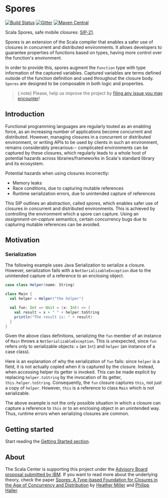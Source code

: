# Spores
[![Build Status](https://platform-ci.scala-lang.org/api/badges/scalacenter/spores/status.svg)](https://platform-ci.scala-lang.org/scalacenter/spores)
[![Gitter](https://badges.gitter.im/scalacenter/spores.svg)](https://gitter.im/scalacenter/spores?utm_source=badge&utm_medium=badge&utm_campaign=pr-badge)
[![Maven Central](https://img.shields.io/maven-central/v/ch.epfl.scala/spores_2.11.svg)][search.maven]

Scala Spores, safe mobile closures: [SIP-21](http://docs.scala-lang.org/sips/pending/spores.html).

Spores is an extension of the Scala compiler that enables a safer use of closures
in concurrent and distributed environments. It allows developers to guarantee properties
of functions based on types, having more control over the function's environment.

In order to provide this, spores augment the `Function` type with type information
of the captured variables. Captured variables are terms defined outside of the function
definition and used throughout the closure body. `Spores` are designed to be composable
in both logic and properties.

> {.note}
> Please, help us improve the project by [filing any issue you may encounter](https://github.com/jvican/spores/issues/new)!

## Introduction

Functional programming languages are regularly touted as an enabling force, as
an increasing number of applications become concurrent and distributed.
However, managing closures in a concurrent or distributed environment, or
writing APIs to be used by clients in such an environment, remains
considerably precarious-- complicated environments can be captured by these
closures, which regularly leads to a whole host of potential hazards across
libraries/frameworks in Scala's standard library and its ecosystem.

Potential hazards when using closures incorrectly:

- Memory leaks
- Race conditions, due to capturing mutable references
- Runtime serialization errors, due to unintended capture of references

This SIP outlines an abstraction, called _spores_, which enables safer use of
closures in concurrent and distributed environments. This is achieved by
controlling the environment which a spore can capture. Using an
_assignment-on-capture_ semantics, certain concurrency bugs due to capturing mutable
references can be avoided.

## Motivation

### Serialization

The following example uses Java Serialization to serialize a closure. However,
serialization fails with a `NotSerializableException` due to the unintended
capture of a reference to an enclosing object.

```scala
case class Helper(name: String)

class Main {
  val helper = Helper("the helper")

  val fun: Int => Unit = (x: Int) => {
    val result = x + " " + helper.toString
    println("The result is: " + result)
  }
}
```

Given the above class definitions, serializing the `fun` member of an instance
of `Main` throws a `NotSerializableException`. This is unexpected, since `fun`
refers only to serializable objects: `x` (an `Int`) and `helper` (an instance
of a case class).

Here is an explanation of why the serialization of `fun` fails: since `helper`
is a field, it is not actually copied when it is captured by the closure.
Instead, when accessing helper its getter is invoked. This can be made
explicit by replacing `helper.toString` by the invocation of its getter,
`this.helper.toString`. Consequently, the `fun` closure captures `this`, not
just a copy of `helper`. However, `this` is a reference to class `Main` which
is not serializable.

The above example is not the only possible situation in which a closure can
capture a reference to `this` or to an enclosing object in an unintended way.
Thus, runtime errors when serializing closures are common.

## Getting started

Start reading the [Getting Started section](getting-started.md).

## About

The Scala Center is supporting this project under the [Advisory Board proposal submitted
by IBM](https://github.com/scalacenter/advisoryboard/blob/master/proposals/006-compile-time-serializibility-check.md).
If you want to read more about the underlying theory, check the paper [Spores: A Type-based Foundation
for Closures in the Age of Concurrency and Distribution](https://infoscience.epfl.ch/record/191239/files/spores_1.pdf)
by [Heather Miller](https://heather.miller.am) and [Philipp Haller](http://lampwww.epfl.ch/~phaller/).

[search.maven]: http://search.maven.org/#search|ga|1|ch.epfl.scala.spores
